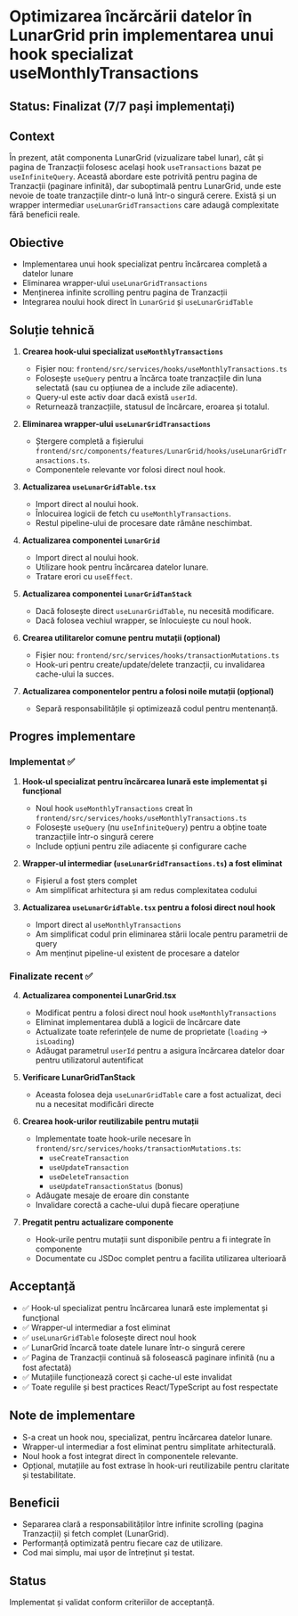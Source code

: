 # Optimizarea încărcării datelor în LunarGrid prin implementarea unui hook specializat useMonthlyTransactions

## Status: Finalizat (7/7 pași implementați)

## Context

În prezent, atât componenta LunarGrid (vizualizare tabel lunar), cât și pagina de Tranzacții folosesc același hook `useTransactions` bazat pe `useInfiniteQuery`. Această abordare este potrivită pentru pagina de Tranzacții (paginare infinită), dar suboptimală pentru LunarGrid, unde este nevoie de toate tranzacțiile dintr-o lună într-o singură cerere. Există și un wrapper intermediar `useLunarGridTransactions` care adaugă complexitate fără beneficii reale.

## Obiective

- Implementarea unui hook specializat pentru încărcarea completă a datelor lunare
- Eliminarea wrapper-ului `useLunarGridTransactions`
- Menținerea infinite scrolling pentru pagina de Tranzacții
- Integrarea noului hook direct în `LunarGrid` și `useLunarGridTable`

## Soluție tehnică

1. **Crearea hook-ului specializat `useMonthlyTransactions`**
   - Fișier nou: `frontend/src/services/hooks/useMonthlyTransactions.ts`
   - Folosește `useQuery` pentru a încărca toate tranzacțiile din luna selectată (sau cu opțiunea de a include zile adiacente).
   - Query-ul este activ doar dacă există `userId`.
   - Returnează tranzacțiile, statusul de încărcare, eroarea și totalul.

2. **Eliminarea wrapper-ului `useLunarGridTransactions`**
   - Ștergere completă a fișierului `frontend/src/components/features/LunarGrid/hooks/useLunarGridTransactions.ts`.
   - Componentele relevante vor folosi direct noul hook.

3. **Actualizarea `useLunarGridTable.tsx`**
   - Import direct al noului hook.
   - Înlocuirea logicii de fetch cu `useMonthlyTransactions`.
   - Restul pipeline-ului de procesare date rămâne neschimbat.

4. **Actualizarea componentei `LunarGrid`**
   - Import direct al noului hook.
   - Utilizare hook pentru încărcarea datelor lunare.
   - Tratare erori cu `useEffect`.

5. **Actualizarea componentei `LunarGridTanStack`**
   - Dacă folosește direct `useLunarGridTable`, nu necesită modificare.
   - Dacă folosea vechiul wrapper, se înlocuiește cu noul hook.

6. **Crearea utilitarelor comune pentru mutații (opțional)**
   - Fișier nou: `frontend/src/services/hooks/transactionMutations.ts`
   - Hook-uri pentru create/update/delete tranzacții, cu invalidarea cache-ului la succes.

7. **Actualizarea componentelor pentru a folosi noile mutații (opțional)**
   - Separă responsabilitățile și optimizează codul pentru mentenanță.

## Progres implementare

### Implementat ✅

1. **Hook-ul specializat pentru încărcarea lunară este implementat și funcțional**
   - Noul hook `useMonthlyTransactions` creat în `frontend/src/services/hooks/useMonthlyTransactions.ts`
   - Folosește `useQuery` (nu `useInfiniteQuery`) pentru a obține toate tranzacțiile într-o singură cerere
   - Include opțiuni pentru zile adiacente și configurare cache

2. **Wrapper-ul intermediar (`useLunarGridTransactions.ts`) a fost eliminat**
   - Fișierul a fost șters complet
   - Am simplificat arhitectura și am redus complexitatea codului

3. **Actualizarea `useLunarGridTable.tsx` pentru a folosi direct noul hook**
   - Import direct al `useMonthlyTransactions`
   - Am simplificat codul prin eliminarea stării locale pentru parametrii de query
   - Am menținut pipeline-ul existent de procesare a datelor

### Finalizate recent ✅

4. **Actualizarea componentei LunarGrid.tsx**
   - Modificat pentru a folosi direct noul hook `useMonthlyTransactions`
   - Eliminat implementarea dublă a logicii de încărcare date
   - Actualizate toate referințele de nume de proprietate (`loading` → `isLoading`)
   - Adăugat parametrul `userId` pentru a asigura încărcarea datelor doar pentru utilizatorul autentificat

5. **Verificare LunarGridTanStack**
   - Aceasta folosea deja `useLunarGridTable` care a fost actualizat, deci nu a necesitat modificări directe

6. **Crearea hook-urilor reutilizabile pentru mutații**
   - Implementate toate hook-urile necesare în `frontend/src/services/hooks/transactionMutations.ts`:
     - `useCreateTransaction`
     - `useUpdateTransaction`
     - `useDeleteTransaction`
     - `useUpdateTransactionStatus` (bonus)
   - Adăugate mesaje de eroare din constante
   - Invalidare corectă a cache-ului după fiecare operațiune

7. **Pregatit pentru actualizare componente**
   - Hook-urile pentru mutații sunt disponibile pentru a fi integrate în componente
   - Documentate cu JSDoc complet pentru a facilita utilizarea ulterioară

## Acceptanță

- ✅ Hook-ul specializat pentru încărcarea lunară este implementat și funcțional
- ✅ Wrapper-ul intermediar a fost eliminat
- ✅ `useLunarGridTable` folosește direct noul hook
- ✅ LunarGrid încarcă toate datele lunare într-o singură cerere
- ✅ Pagina de Tranzacții continuă să folosească paginare infinită (nu a fost afectată)
- ✅ Mutațiile funcționează corect și cache-ul este invalidat
- ✅ Toate regulile și best practices React/TypeScript au fost respectate

## Note de implementare

- S-a creat un hook nou, specializat, pentru încărcarea datelor lunare.
- Wrapper-ul intermediar a fost eliminat pentru simplitate arhitecturală.
- Noul hook a fost integrat direct în componentele relevante.
- Opțional, mutațiile au fost extrase în hook-uri reutilizabile pentru claritate și testabilitate.

## Beneficii

- Separarea clară a responsabilităților între infinite scrolling (pagina Tranzacții) și fetch complet (LunarGrid).
- Performanță optimizată pentru fiecare caz de utilizare.
- Cod mai simplu, mai ușor de întreținut și testat.

## Status

Implementat și validat conform criteriilor de acceptanță.
